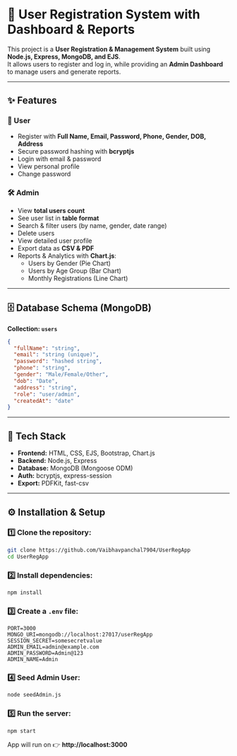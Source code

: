 # 📌 User Registration System with Dashboard & Reports

This project is a **User Registration & Management System** built using **Node.js, Express, MongoDB, and EJS**.  
It allows users to register and log in, while providing an **Admin Dashboard** to manage users and generate reports.

---

## ✨ Features

### 👤 User
- Register with **Full Name, Email, Password, Phone, Gender, DOB, Address**  
- Secure password hashing with **bcryptjs**  
- Login with email & password  
- View personal profile  
- Change password  

### 🛠️ Admin
- View **total users count**  
- See user list in **table format**  
- Search & filter users (by name, gender, date range)  
- Delete users  
- View detailed user profile  
- Export data as **CSV & PDF**  
- Reports & Analytics with **Chart.js**:
  - Users by Gender (Pie Chart)  
  - Users by Age Group (Bar Chart)  
  - Monthly Registrations (Line Chart)  

---

## 🗄️ Database Schema (MongoDB)

**Collection: `users`**

```json
{
  "fullName": "string",
  "email": "string (unique)",
  "password": "hashed string",
  "phone": "string",
  "gender": "Male/Female/Other",
  "dob": "Date",
  "address": "string",
  "role": "user/admin",
  "createdAt": "date"
}
```

---

## 🚀 Tech Stack

- **Frontend:** HTML, CSS, EJS, Bootstrap, Chart.js  
- **Backend:** Node.js, Express  
- **Database:** MongoDB (Mongoose ODM)  
- **Auth:** bcryptjs, express-session  
- **Export:** PDFKit, fast-csv  

---

## ⚙️ Installation & Setup

### 1️⃣ Clone the repository:
```bash
git clone https://github.com/Vaibhavpanchal7904/UserRegApp
cd UserRegApp
```

### 2️⃣ Install dependencies:
```bash
npm install
```

### 3️⃣ Create a `.env` file:
```env
PORT=3000
MONGO_URI=mongodb://localhost:27017/userRegApp
SESSION_SECRET=somesecretvalue
ADMIN_EMAIL=admin@example.com
ADMIN_PASSWORD=Admin@123
ADMIN_NAME=Admin
```

### 4️⃣ Seed Admin User:
```bash
node seedAdmin.js
```

### 5️⃣ Run the server:
```bash
npm start
```

App will run on 👉 **http://localhost:3000**
